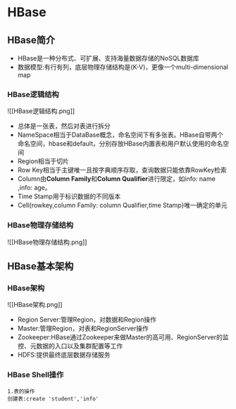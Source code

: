 # HBase

## HBase简介
- HBase是一种分布式、可扩展、支持海量数据存储的NoSQL数据库
- 数据模型:有行有列，底层物理存储结构是(K-V)，更像一个multi-dimensional map

### HBase逻辑结构
![[HBase逻辑结构.png]]
- 总体是一张表，然后对表进行拆分
- NameSpace相当于DataBase概念，命名空间下有多张表。HBase自带两个命名空间，hbase和default，分别存放HBase内置表和用户默认使用的命名空间
- Region相当于切片
- Row Key相当于主键唯一且按字典顺序存取，查询数据只能依靠RowKey检索
- Column由**Column Family**和**Column Qualifier**进行限定，如info: name ,info: age。
- Time Stamp用于标识数据的不同版本
- Cell{rowkey,column Family: column Qualifier,time Stamp}唯一确定的单元
### HBase物理存储结构
![[HBase物理存储结构.png]]

## HBase基本架构
### HBase架构
![[HBase架构.png]]
- Region Server:管理Region，对数据和Region操作
- Master:管理Region，对表和RegionServer操作
- Zookeeper:HBase通过Zookeeper来做Master的高可用、RegionServer的监控、元数据的入口以及集群配置等工作
- HDFS:提供最终底层数据存储服务

### HBase Shell操作
	1.表的操作
	创建表:create 'student','info'